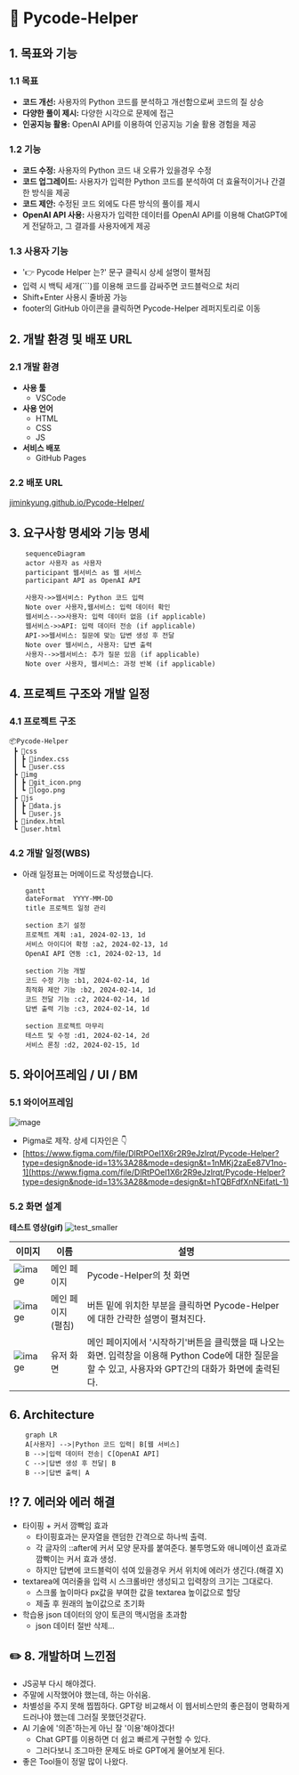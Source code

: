 # 🐍 Pycode-Helper

## 1. 목표와 기능

### 1.1 목표
- **코드 개선:** 사용자의 Python 코드를 분석하고 개선함으로써 코드의 질 상승
- **다양한 풀이 제시:** 다양한 시각으로 문제에 접근
- **인공지능 활용:** OpenAI API를 이용하여 인공지능 기술 활용 경험을 제공

### 1.2 기능
- **코드 수정:** 사용자의 Python 코드 내 오류가 있을경우 수정
- **코드 업그레이드:** 사용자가 입력한 Python 코드를 분석하여 더 효율적이거나 간결한 방식을 제공
- **코드 제안:** 수정된 코드 외에도 다른 방식의 풀이를 제시
- **OpenAI API 사용:** 사용자가 입력한 데이터를 OpenAI API를 이용해 ChatGPT에게 전달하고, 그 결과를 사용자에게 제공

### 1.3 사용자 기능
- '👉 Pycode Helper 는?' 문구 클릭시 상세 설명이 펼쳐짐
- 입력 시 백틱 세개(```)를 이용해 코드를 감싸주면 코드블럭으로 처리
- Shift+Enter 사용시 줄바꿈 가능
- footer의 GitHub 아이콘을 클릭하면 Pycode-Helper 레퍼지토리로 이동

## 2. 개발 환경 및 배포 URL

### 2.1 개발 환경
- **사용 툴**
    - VSCode
- **사용 언어**
    - HTML
    - CSS
    - JS
- **서비스 배포**
    - GitHub Pages

### 2.2 배포 URL
[jiminkyung.github.io/Pycode-Helper/](https://jiminkyung.github.io/Pycode-Helper/)


## 3. 요구사항 명세와 기능 명세
```mermaid
    sequenceDiagram
    actor 사용자 as 사용자
    participant 웹서비스 as 웹 서비스
    participant API as OpenAI API

    사용자->>웹서비스: Python 코드 입력
    Note over 사용자,웹서비스: 입력 데이터 확인
    웹서비스-->>사용자: 입력 데이터 없음 (if applicable)
    웹서비스->>API: 입력 데이터 전송 (if applicable)
    API->>웹서비스: 질문에 맞는 답변 생성 후 전달
    Note over 웹서비스, 사용자: 답변 출력
    사용자-->>웹서비스: 추가 질문 있음 (if applicable)
    Note over 사용자, 웹서비스: 과정 반복 (if applicable)
```


## 4. 프로젝트 구조와 개발 일정

### 4.1 프로젝트 구조
```
📦Pycode-Helper
 ┣ 📂css
 ┃ ┣ 📜index.css
 ┃ ┗ 📜user.css
 ┣ 📂img
 ┃ ┣ 📜git_icon.png
 ┃ ┗ 📜logo.png
 ┣ 📂js
 ┃ ┣ 📜data.js
 ┃ ┗ 📜user.js
 ┣ 📜index.html
 ┗ 📜user.html
```
### 4.2 개발 일정(WBS)
* 아래 일정표는 머메이드로 작성했습니다.
```mermaid
    gantt
    dateFormat  YYYY-MM-DD
    title 프로젝트 일정 관리
    
    section 초기 설정
    프로젝트 계획 :a1, 2024-02-13, 1d
    서비스 아이디어 확정 :a2, 2024-02-13, 1d
    OpenAI API 연동 :c1, 2024-02-13, 1d
    
    section 기능 개발
    코드 수정 기능 :b1, 2024-02-14, 1d
    최적화 제안 기능 :b2, 2024-02-14, 1d
    코드 전달 기능 :c2, 2024-02-14, 1d
    답변 출력 기능 :c3, 2024-02-14, 1d
    
    section 프로젝트 마무리
    테스트 및 수정 :d1, 2024-02-14, 2d
    서비스 론칭 :d2, 2024-02-15, 1d
```


## 5. 와이어프레임 / UI / BM

### 5.1 와이어프레임
![image](https://github.com/jiminkyung/Pycode-Helper/assets/128216954/8f122572-22f6-470c-b0bb-5be813b88577)

- Pigma로 제작. 상세 디자인은 👇
- [https://www.figma.com/file/DlRtPOel1X6r2R9eJzlrqt/Pycode-Helper?type=design&node-id=13%3A28&mode=design&t=1nMKj2zaEe87V1no-1](https://www.figma.com/file/DlRtPOel1X6r2R9eJzlrqt/Pycode-Helper?type=design&node-id=13%3A28&mode=design&t=hTQBFdfXnNEifatL-1)

### 5.2 화면 설계
**테스트 영상(gif)**
![test_smaller](https://github.com/jiminkyung/Pycode-Helper/assets/128216954/429ee6c2-136f-4733-a717-065545ef7045)

|이미지|이름|설명|
|---|---|---|
|![image](https://github.com/jiminkyung/Pycode-Helper/assets/128216954/70dfdc8d-d088-4fdc-9d49-5e6e1bbc0fd0)|메인 페이지|Pycode-Helper의 첫 화면|
|![image](https://github.com/jiminkyung/Pycode-Helper/assets/128216954/4df632ab-98b5-42df-a777-bd196f72b71c)|메인 페이지(펼침)|버튼 밑에 위치한 부분을 클릭하면 Pycode-Helper에 대한 간략한 설명이 펼쳐진다.|
|![image](https://github.com/jiminkyung/Pycode-Helper/assets/128216954/69b936ea-94c5-4e58-94f1-b8d7721b7abf)|유저 화면|메인 페이지에서 '시작하기'버튼을 클릭했을 때 나오는 화면. 입력창을 이용해 Python Code에 대한 질문을 할 수 있고, 사용자와 GPT간의 대화가 화면에 출력된다.|


## 6. Architecture
```mermaid
    graph LR
    A[사용자] -->|Python 코드 입력| B[웹 서비스]
    B -->|입력 데이터 전송| C[OpenAI API]
    C -->|답변 생성 후 전달| B
    B -->|답변 출력| A
```


## ⁉️ 7. 에러와 에러 해결
- 타이핑 + 커서 깜빡임 효과
    - 타이핑효과는 문자열을 랜덤한 간격으로 하나씩 출력.
    - 각 글자의 ::after에 커서 모양 문자를 붙여준다. 불투명도와 애니메이션 효과로 깜빡이는 커서 효과 생성.
    - 하지만 답변에 코드블럭이 섞여 있을경우 커서 위치에 에러가 생긴다.(해결 X)
- textarea에 여러줄을 입력 시 스크롤바만 생성되고 입력창의 크기는 그대로다.
    - 스크롤 높이마다 px값을 부여한 값을 textarea 높이값으로 할당
    - 제출 후 원래의 높이값으로 초기화
- 학습용 json 데이터의 양이 토큰의 맥시멈을 초과함
    - json 데이터 절반 삭제...


## ✏️ 8. 개발하며 느낀점
- JS공부 다시 해야겠다.
- 주말에 시작했어야 했는데, 하는 아쉬움.
- 차별성을 주지 못해 찝찝하다. GPT랑 비교해서 이 웹서비스만의 좋은점이 명확하게 드러나야 했는데 그러질 못했던것같다.
- AI 기술에 '의존'하는게 아닌 잘 '이용'해야겠다!
    - Chat GPT를 이용하면 더 쉽고 빠르게 구현할 수 있다.
    - 그러다보니 조그마한 문제도 바로 GPT에게 물어보게 된다.
- 좋은 Tool들이 정말 많이 나왔다.
